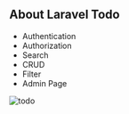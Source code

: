 

## About Laravel Todo

- Authentication
- Authorization
- Search
- CRUD
- Filter
- Admin Page

![todo](https://user-images.githubusercontent.com/56219956/142220534-b643b062-1950-4681-a56d-bbd135908e3c.png)
